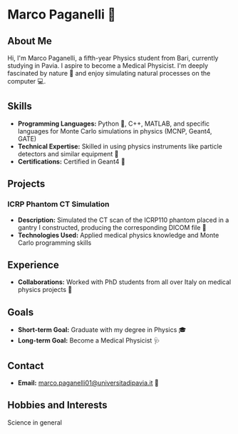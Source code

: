 # Marco Paganelli 🌟

## About Me
Hi, I'm Marco Paganelli, a fifth-year Physics student from Bari, currently studying in Pavia. I aspire to become a Medical Physicist. I'm deeply fascinated by nature 🌿 and enjoy simulating natural processes on the computer 💻.

## Skills
- **Programming Languages:** Python 🐍, C++, MATLAB, and specific languages for Monte Carlo simulations in physics (MCNP, Geant4, GATE)
- **Technical Expertise:** Skilled in using physics instruments like particle detectors and similar equipment 🧪
- **Certifications:** Certified in Geant4 📜

## Projects
### ICRP Phantom CT Simulation
- **Description:** Simulated the CT scan of the ICRP110 phantom placed in a gantry I constructed, producing the corresponding DICOM file 🏥
- **Technologies Used:** Applied medical physics knowledge and Monte Carlo programming skills

## Experience
- **Collaborations:** Worked with PhD students from all over Italy on medical physics projects 🤝

## Goals
- **Short-term Goal:** Graduate with my degree in Physics 🎓
- **Long-term Goal:** Become a Medical Physicist 🩺

## Contact
- **Email:** marco.paganelli01@universitadipavia.it 📧

## Hobbies and Interests
Science in general 
